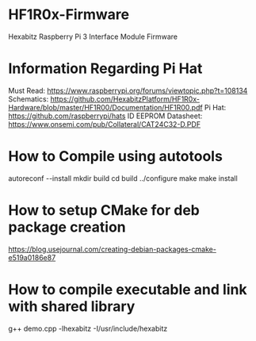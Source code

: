 # HF1R0x-Firmware
Hexabitz Raspberry Pi 3 Interface Module Firmware

# Information Regarding Pi Hat
Must Read: https://www.raspberrypi.org/forums/viewtopic.php?t=108134
Schematics: https://github.com/HexabitzPlatform/HF1R0x-Hardware/blob/master/HF1R00/Documentation/HF1R00.pdf
Pi Hat: https://github.com/raspberrypi/hats
ID EEPROM Datasheet: https://www.onsemi.com/pub/Collateral/CAT24C32-D.PDF

# How to Compile using autotools
autoreconf --install
mkdir build
cd build
../configure
make
make install

# How to setup CMake for deb package creation
https://blog.usejournal.com/creating-debian-packages-cmake-e519a0186e87

# How to compile executable and link with shared library
g++ demo.cpp -lhexabitz -I/usr/include/hexabitz
